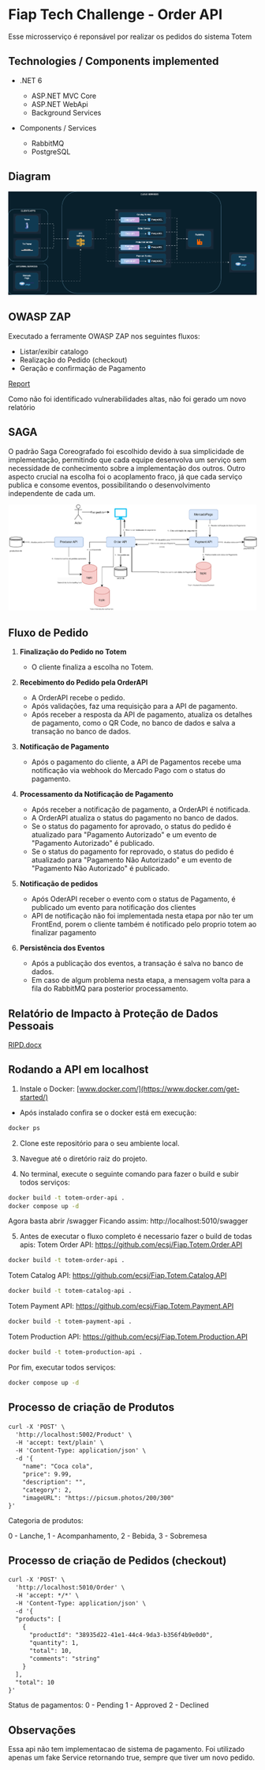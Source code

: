 # Fiap Tech Challenge - Order API
Esse microsserviço é reponsável por realizar os pedidos do sistema Totem

## Technologies / Components implemented

- .NET 6
    - ASP.NET MVC Core
    - ASP.NET WebApi 
    - Background Services

- Components / Services
    - RabbitMQ
    - PostgreSQL


## Diagram

![image info](./img/diagram.png)

## OWASP ZAP
Executado a ferramente OWASP ZAP nos seguintes fluxos:
- Listar/exibir catalogo
- Realização do Pedido (checkout)
- Geração e confirmação de Pagamento
  
[Report](https://ecsj.github.io/Fiap.Totem.Order.API/ZapReport/ZAP-Report-.html)

Como não foi identificado vulnerabilidades altas, não foi gerado um novo relatório

## SAGA

O padrão Saga Coreografado foi escolhido devido à sua simplicidade de implementação, permitindo que cada equipe desenvolva um serviço sem necessidade de conhecimento sobre a implementação dos outros. Outro aspecto crucial na escolha foi o acoplamento fraco, já que cada serviço publica e consome eventos, possibilitando o desenvolvimento independente de cada um.

![image info](./img/saga.png)

## Fluxo de Pedido

1. **Finalização do Pedido no Totem**
   - O cliente finaliza a escolha no Totem.

2. **Recebimento do Pedido pela OrderAPI**
   - A OrderAPI recebe o pedido.
   - Após validações, faz uma requisição para a API de pagamento.
   - Após receber a resposta da API de pagamento, atualiza os detalhes de pagamento, como o QR Code, no banco de dados e salva a transação no banco de dados.

3. **Notificação de Pagamento**
   - Após o pagamento do cliente, a API de Pagamentos recebe uma notificação via webhook do Mercado Pago com o status do pagamento.

4. **Processamento da Notificação de Pagamento**
   - Após receber a notificação de pagamento, a OrderAPI é notificada.
   - A OrderAPI atualiza o status do pagamento no banco de dados.
   - Se o status do pagamento for aprovado, o status do pedido é atualizado para "Pagamento Autorizado" e um evento de "Pagamento Autorizado" é publicado.
   - Se o status do pagamento for reprovado, o status do pedido é atualizado para "Pagamento Não Autorizado" e um evento de "Pagamento Não Autorizado" é publicado.


5. **Notificação de pedidos**
   - Após OderAPI receber o evento com o status de Pagamento, é publicado um evento para notificação dos clientes
   - API de notificação não foi implementada nesta etapa por não ter um FrontEnd, porem o cliente também é notificado pelo proprio totem ao finalizar pagamento

6. **Persistência dos Eventos**
   - Após a publicação dos eventos, a transação é salva no banco de dados.
   - Em caso de algum problema nesta etapa, a mensagem volta para a fila do RabbitMQ para posterior processamento.

## Relatório de Impacto à Proteção de Dados Pessoais


[RIPD.docx](https://ecsj.github.io/Fiap.Totem.Order.API/RIPD.docx)

## Rodando a API em localhost
1. Instale o Docker: [www.docker.com/](https://www.docker.com/get-started/)
- Após instalado confira se o docker está em execução:

 ```sh
docker ps
 ```

2. Clone este repositório para o seu ambiente local.

3. Navegue até o diretório raiz do projeto.

4. No terminal, execute o seguinte comando para fazer o build e subir todos serviços:

 ```sh
docker build -t totem-order-api .
docker compose up -d
 ```

Agora basta abrir /swagger
Ficando assim: http://localhost:5010/swagger

5. Antes de executar o fluxo completo é necessario fazer o build de todas apis:
Totem Order API: https://github.com/ecsj/Fiap.Totem.Order.API
 ```sh
docker build -t totem-order-api .
 ```
Totem Catalog API: https://github.com/ecsj/Fiap.Totem.Catalog.API
 ```sh
docker build -t totem-catalog-api .
 ```
Totem Payment API: https://github.com/ecsj/Fiap.Totem.Payment.API
 ```sh
docker build -t totem-payment-api .
 ```
Totem Production API: https://github.com/ecsj/Fiap.Totem.Production.API
 ```sh
docker build -t totem-production-api .
 ```

Por fim, executar todos serviços:

 ```sh
docker compose up -d
 ```

## Processo de criação de Produtos


```
curl -X 'POST' \
  'http://localhost:5002/Product' \
  -H 'accept: text/plain' \
  -H 'Content-Type: application/json' \
  -d '{
    "name": "Coca cola",
    "price": 9.99,
    "description": "",
    "category": 2,
    "imageURL": "https://picsum.photos/200/300"
}'
```


Categoria de produtos:

0 - Lanche,
1 - Acompanhamento,
2 - Bebida,
3 - Sobremesa

## Processo de criação de Pedidos (checkout)


```
curl -X 'POST' \
  'http://localhost:5010/Order' \
  -H 'accept: */*' \
  -H 'Content-Type: application/json' \
  -d '{
  "products": [
    {
      "productId": "38935d22-41e1-44c4-9da3-b356f4b9e0d0",
      "quantity": 1,
      "total": 10,
      "comments": "string"
    }
  ],
  "total": 10
}'
```


Status de pagamentos:
0 - Pending
1 - Approved
2 - Declined



## Observações

Essa api não tem implementacao de sistema de pagamento.
Foi utilizado apenas um fake Service retornando true, sempre que tiver um novo pedido.
